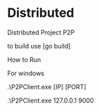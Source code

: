 # Distributed
Distributed Project P2P

to build use [go build]

How to Run


For windows

.\P2PClient.exe [IP] [PORT]

.\P2PClient.exe 127.0.0.1 9000
